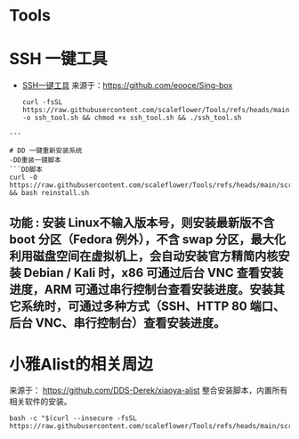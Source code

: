 # Tools
# SSH 一键工具
- [SSH一键工具](https://github.com/scaleflower/Tools/blob/main/scripts/ssh_tool.sh)
  来源于：https://github.com/eooce/Sing-box
  ```ssh综合工具箱一键脚本
  curl -fsSL https://raw.githubusercontent.com/scaleflower/Tools/refs/heads/main/scripts/ssh_tool.sh -o ssh_tool.sh && chmod +x ssh_tool.sh && ./ssh_tool.sh
```
---

# DD 一键重新安装系统
-DD重装一键脚本
```DD脚本
curl -O https://raw.githubusercontent.com/scaleflower/Tools/refs/heads/main/scripts/reinstall.sh && bash reinstall.sh
```
功能 : 安装 Linux不输入版本号，则安装最新版不含 boot 分区（Fedora 例外），不含 swap 分区，最大化利用磁盘空间在虚拟机上，会自动安装官方精简内核安装 Debian / Kali 时，x86 可通过后台 VNC 查看安装进度，ARM 可通过串行控制台查看安装进度。安装其它系统时，可通过多种方式（SSH、HTTP 80 端口、后台 VNC、串行控制台）查看安装进度。
----

# 小雅Alist的相关周边
来源于：  https://github.com/DDS-Derek/xiaoya-alist
整合安装脚本，内置所有相关软件的安装。

```
bash -c "$(curl --insecure -fsSL https://raw.githubusercontent.com/scaleflower/Tools/refs/heads/main/scripts/xiaoya_install.sh)"
```
